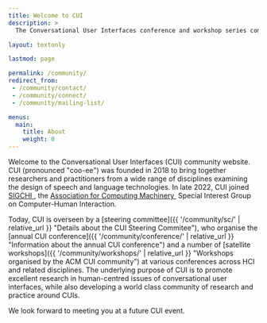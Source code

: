 ```yaml
---
title: Welcome to CUI
description: >
  The Conversational User Interfaces conference and workshop series community website.

layout: textonly

lastmod: page

permalink: /community/
redirect_from:
 - /community/contact/
 - /community/connect/
 - /community/mailing-list/

menus:
  main:
    title: About
    weight: 0
---
```


Welcome to the Conversational User Interfaces (CUI) community website. CUI (pronounced "coo-ee") was founded in 2018 to bring together researchers and practitioners from a wide range of disciplines examining the design of speech and language technologies. In late 2022, CUI joined <a href="https://sigchi.org/" rel="external" target="_blank" title="ACM Special Interest Group on Computer-Human Interaction" class="text-decoration-none"><span class="text-decoration-underline">SIGCHI</span>&nbsp;<i class="bi bi-box-arrow-up-right"></i></a>, the <a href="https://www.acm.org/" rel="external" target="_blank"  class="text-decoration-none"><span class="text-decoration-underline">Association for Computing Machinery</span>&nbsp;<i class="bi bi-box-arrow-up-right"></i></a> Special Interest Group on Computer-Human Interaction.

Today, CUI is overseen by a [steering committee]({{ '/community/sc/' | relative_url }} "Details about the CUI Steering Commitee"), who organise the [annual CUI conference]({{ '/community/conference/' | relative_url }} "Information about the annual CUI conference") and a number of [satellite workshops]({{ '/community/workshops/' | relative_url }} "Workshops organised by the ACM CUI community") at various conferences across HCI and related disciplines. The underlying purpose of CUI is to promote excellent research in human-centred issues of conversational user interfaces, while also developing a world class community of research and practice around CUIs.

We look forward to meeting you at a future CUI event.
